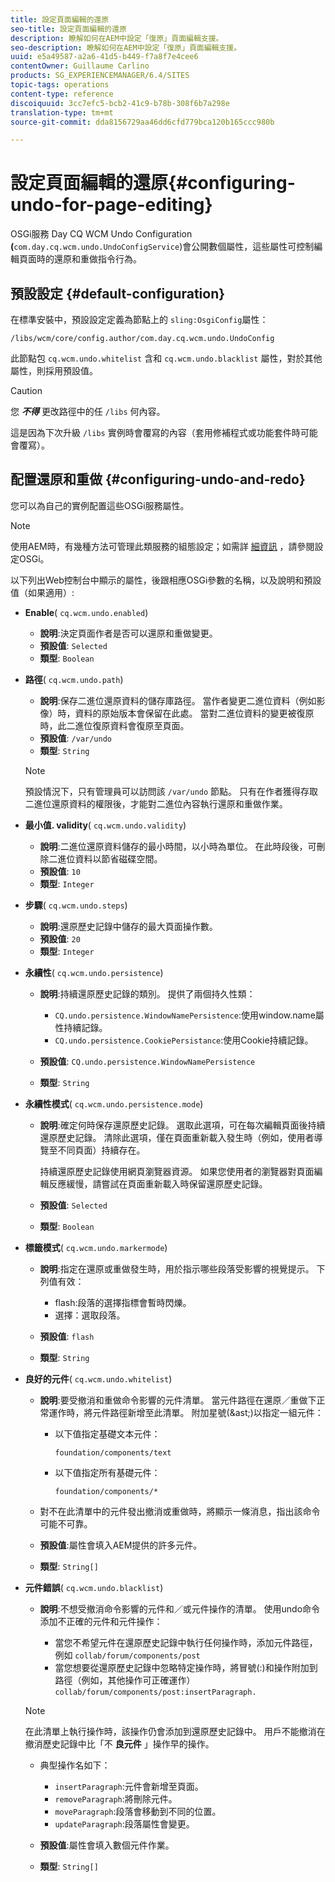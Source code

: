 ```yaml
---
title: 設定頁面編輯的還原
seo-title: 設定頁面編輯的還原
description: 瞭解如何在AEM中設定「復原」頁面編輯支援。
seo-description: 瞭解如何在AEM中設定「復原」頁面編輯支援。
uuid: e5a49587-a2a6-41d5-b449-f7a8f7e4cee6
contentOwner: Guillaume Carlino
products: SG_EXPERIENCEMANAGER/6.4/SITES
topic-tags: operations
content-type: reference
discoiquuid: 3cc7efc5-bcb2-41c9-b78b-308f6b7a298e
translation-type: tm+mt
source-git-commit: dda8156729aa46dd6cfd779bca120b165ccc980b

---
```



# 設定頁面編輯的還原{#configuring-undo-for-page-editing}

OSGi服務 [](/help/sites-deploying/configuring-osgi.md) Day CQ WCM Undo Configuration **(**`com.day.cq.wcm.undo.UndoConfigService`)會公開數個屬性，這些屬性可控制編輯頁面時的還原和重做指令行為。

## 預設設定 {#default-configuration}

在標準安裝中，預設設定定義為節點上的 `sling:OsgiConfig`屬性：

`/libs/wcm/core/config.author/com.day.cq.wcm.undo.UndoConfig`

此節點包 `cq.wcm.undo.whitelist` 含和 `cq.wcm.undo.blacklist` 屬性，對於其他屬性，則採用預設值。

>[!CAUTION]
>
>您 ***不得*** 更改路徑中的任 `/libs` 何內容。
>
>這是因為下次升級 `/libs` 實例時會覆寫的內容（套用修補程式或功能套件時可能會覆寫）。

## 配置還原和重做 {#configuring-undo-and-redo}

您可以為自己的實例配置這些OSGi服務屬性。

>[!NOTE]
>
>使用AEM時，有幾種方法可管理此類服務的組態設定；如需詳 [細資訊](/help/sites-deploying/configuring-osgi.md) ，請參閱設定OSGi。

以下列出Web控制台中顯示的屬性，後跟相應OSGi參數的名稱，以及說明和預設值（如果適用）:

* **Enable**( `cq.wcm.undo.enabled`)

   * **說明**:決定頁面作者是否可以還原和重做變更。
   * **預設值**: `Selected`
   * **類型**: `Boolean`

* **路徑**( `cq.wcm.undo.path`)

   * **說明**:保存二進位還原資料的儲存庫路徑。 當作者變更二進位資料（例如影像）時，資料的原始版本會保留在此處。 當對二進位資料的變更被復原時，此二進位復原資料會復原至頁面。
   * **預設值**: `/var/undo`
   * **類型**: `String`
   >[!NOTE]
   >
   >預設情況下，只有管理員可以訪問該 `/var/undo` 節點。 只有在作者獲得存取二進位還原資料的權限後，才能對二進位內容執行還原和重做作業。

* **最小值. validity**( `cq.wcm.undo.validity`)

   * **說明**:二進位還原資料儲存的最小時間，以小時為單位。 在此時段後，可刪除二進位資料以節省磁碟空間。
   * **預設值**: `10`
   * **類型**: `Integer`

* **步驟**( `cq.wcm.undo.steps`)

   * **說明**:還原歷史記錄中儲存的最大頁面操作數。
   * **預設值**: `20`
   * **類型**: `Integer`

* **永續性**( `cq.wcm.undo.persistence`)

   * **說明**:持續還原歷史記錄的類別。 提供了兩個持久性類：

      * `CQ.undo.persistence.WindowNamePersistence`:使用window.name屬性持續記錄。
      * `CQ.undo.persistence.CookiePersistance`:使用Cookie持續記錄。
   * **預設值**: `CQ.undo.persistence.WindowNamePersistence`
   * **類型**: `String`


* **永續性模式**( `cq.wcm.undo.persistence.mode`)

   * **說明**:確定何時保存還原歷史記錄。 選取此選項，可在每次編輯頁面後持續還原歷史記錄。 清除此選項，僅在頁面重新載入發生時（例如，使用者導覽至不同頁面）持續存在。

      持續還原歷史記錄使用網頁瀏覽器資源。 如果您使用者的瀏覽器對頁面編輯反應緩慢，請嘗試在頁面重新載入時保留還原歷史記錄。

   * **預設值**: `Selected`
   * **類型**: `Boolean`

* **標籤模式**( `cq.wcm.undo.markermode`)

   * **說明**:指定在還原或重做發生時，用於指示哪些段落受影響的視覺提示。 下列值有效：

      * flash:段落的選擇指標會暫時閃爍。
      * 選擇：選取段落。
   * **預設值**: `flash`
   * **類型**: `String`


* **良好的元件**( `cq.wcm.undo.whitelist`)

   * **說明**:要受撤消和重做命令影響的元件清單。 當元件路徑在還原／重做下正常運作時，將元件路徑新增至此清單。 附加星號(&amp;ast;)以指定一組元件：

      * 以下值指定基礎文本元件：

         `foundation/components/text`

      * 以下值指定所有基礎元件：

         `foundation/components/*`
   * 對不在此清單中的元件發出撤消或重做時，將顯示一條消息，指出該命令可能不可靠。

   * **預設值**:屬性會填入AEM提供的許多元件。
   * **類型**: `String[]`


* **元件錯誤**( `cq.wcm.undo.blacklist`)

   * **說明**:不想受撤消命令影響的元件和／或元件操作的清單。 使用undo命令添加不正確的元件和元件操作：

      * 當您不希望元件在還原歷史記錄中執行任何操作時，添加元件路徑，例如 `collab/forum/components/post`
      * 當您想要從還原歷史記錄中忽略特定操作時，將冒號(:)和操作附加到路徑（例如，其他操作可正確運作） `collab/forum/components/post:insertParagraph.`
   >[!NOTE]
   >
   >在此清單上執行操作時，該操作仍會添加到還原歷史記錄中。 用戶不能撤消在撤消歷史記錄中比「不 **良元件** 」操作早的操作。

   * 典型操作名如下：

      * `insertParagraph`:元件會新增至頁面。
      * `removeParagraph`:將刪除元件。
      * `moveParagraph`:段落會移動到不同的位置。
      * `updateParagraph`:段落屬性會變更。
   * **預設值**:屬性會填入數個元件作業。
   * **類型**: `String[]`




